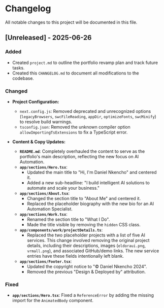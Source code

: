 # Changelog

All notable changes to this project will be documented in this file.

## [Unreleased] - 2025-06-26

### Added

-   Created `project.md` to outline the portfolio revamp plan and track future tasks.
-   Created this `CHANGELOG.md` to document all modifications to the codebase.

### Changed

-   **Project Configuration:**
    -   `next.config.js`: Removed deprecated and unrecognized options (`legacyBrowsers`, `swcFileReading`, `appDir`, `optimizeFonts`, `swcMinify`) to resolve build warnings.
    -   `tsconfig.json`: Removed the unknown compiler option `allowImportingTsExtensions` to fix a TypeScript error.

-   **Content & Copy Updates:**
    -   **`README.md`**: Completely overhauled the content to serve as the portfolio's main description, reflecting the new focus on AI Automation.
    -   **`app/sections/Hero.tsx`**:
        -   Updated the main title to "Hi, I'm Daniel Nkencho" and centered it.
        -   Added a new sub-headline: "I build intelligent AI solutions to automate and scale your business."
    -   **`app/sections/About.tsx`**:
        -   Changed the section title to "About Me" and centered it.
        -   Replaced the placeholder biography with the new bio for an AI Automation Specialist.
    -   **`app/sections/Work.tsx`**:
        -   Renamed the section title to "What I Do".
        -   Made the title visible by removing the `hidden` CSS class.
    -   **`app/components/work/projectDetails.ts`**:
        -   Replaced the two placeholder projects with a list of five AI services. This change involved removing the original project details, including their descriptions, images (`eldoraui.png`, `vrmall.png`), and associated GitHub/demo links. The new service entries have these fields intentionally left blank.
    -   **`app/sections/Footer.tsx`**:
        -   Updated the copyright notice to "© Daniel Nkencho 2024".
        -   Removed the previous "Design & Deployed by" attribution.

### Fixed

-   **`app/sections/Hero.tsx`**: Fixed a `ReferenceError` by adding the missing import for the `AnimatedBody` component.
